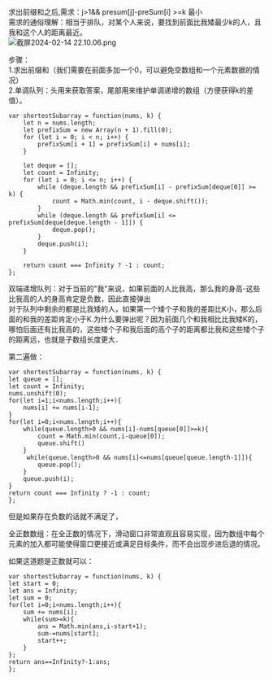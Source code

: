 求出前缀和之后,需求：j>1&& presum[j]-preSum[i] >=k 最小     
需求的通俗理解：相当于排队，对某个人来说，要找到前面比我矮最少k的人，且我和这个人的距离最近。   
![截屏2024-02-14 22.10.06.png](https://img.xwyue.com/i/2024/02/15/65cd3a46291b1.png)

步骤：  
1.求出前缀和（我们需要在前面多加一个0，可以避免空数组和一个元素数据的情况）     
2.单调队列：头用来获取答案，尾部用来维护单调递增的数组（方便获得k的差值）。   

```code
var shortestSubarray = function(nums, k) {
    let n = nums.length;
    let prefixSum = new Array(n + 1).fill(0);
    for (let i = 0; i < n; i++) {
        prefixSum[i + 1] = prefixSum[i] + nums[i];
    }

    let deque = [];
    let count = Infinity;
    for (let i = 0; i <= n; i++) {
        while (deque.length && prefixSum[i] - prefixSum[deque[0]] >= k) {
            count = Math.min(count, i - deque.shift());
        }
        while (deque.length && prefixSum[i] <= prefixSum[deque[deque.length - 1]]) {
            deque.pop();
        }
        deque.push(i);
    }

    return count === Infinity ? -1 : count;
};
```

双端递增队列：对于当前的"我"来说，如果前面的人比我高，那么我的身高-这些比我高的人的身高肯定是负数，因此直接弹出    
对于队列中剩余的都是比我矮的人，如果第一个矮个子和我的差距比K小，那么后面的和我的差距肯定小于K.为什么要弹出呢？因为前面几个和我相比比我矮K的，哪怕后面还有比我高的，这些矮个子和我后面的高个子的距离都比我和这些矮个子的距离远，也就是子数组长度更大．  

第二遍做：  
```code
var shortestSubarray = function(nums, k) {
let queue = [];
let count = Infinity;
nums.unshift(0);
for(let i=1;i<nums.length;i++){
    nums[i] += nums[i-1];
}
for(let i=0;i<nums.length;i++){
    while(queue.length>0 && nums[i]-nums[queue[0]]>=k){
        count = Math.min(count,i-queue[0]);
        queue.shift()
    }
     while(queue.length>0 && nums[i]<=nums[queue[queue.length-1]]){
        queue.pop();
    }
    queue.push(i);
}
return count === Infinity ? -1 : count; 
};
```
但是如果存在负数的话就不满足了，

全正数数组：在全正数的情况下，滑动窗口非常直观且容易实现，因为数组中每个元素的加入都可能使得窗口更接近或满足目标条件，而不会出现步进后退的情况。       

如果这道题是正数就可以：      

```code
var shortestSubarray = function(nums, k) {
let start = 0;
let ans = Infinity;
let sum = 0;
for(let i=0;i<nums.length;i++){
    sum += nums[i];
    while(sum>=k){
        ans = Math.min(ans,i-start+1);
        sum-=nums[start];
        start++;
    }
};
return ans==Infinity?-1:ans;
};
```
